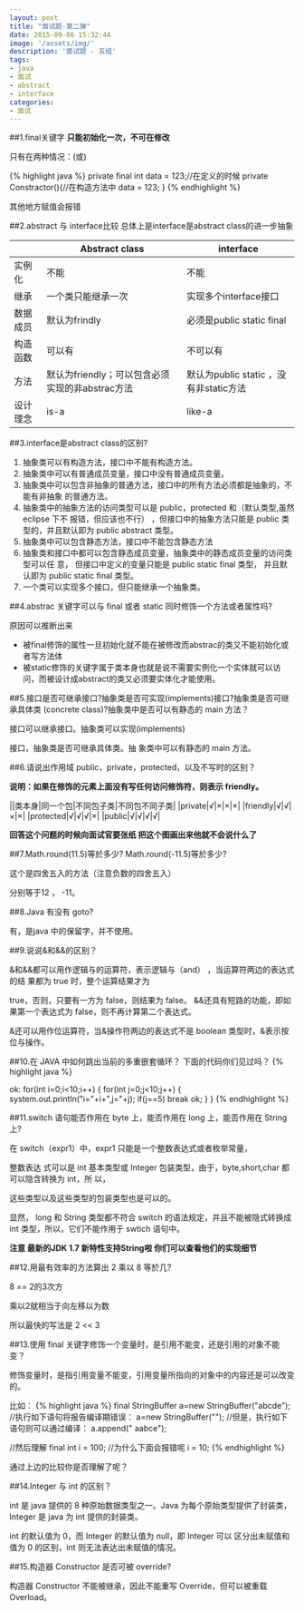 ```yaml
---
layout: post
title: "面试题-第二弹"
date: 2015-09-06 15:32:44
image: '/assets/img/'
description: '面试题 - 五组'
tags:
- java
- 面试
- abstract
- interface 
categories:
- 面试
---
```

##1.final关键字
**只能初始化一次，不可在修改**

只有在两种情况：(或)

{% highlight java %}
private final int data = 123;//在定义的时候
private Constractor(){//在构造方法中
    data = 123;
}
{% endhighlight %}

其他地方赋值会报错

##2.abstract 与 interface比较
总体上是interface是abstract class的进一步抽象

| |Abstract class|interface|
|-|-|-|
|实例化|不能|不能|
|继承|一个类只能继承一次|实现多个interface接口|
|数据成员|默认为frindly|必须是public static final|
|构造函数|可以有|不可以有|
|方法|默认为friendly；可以包含必须实现的非abstrac方法|默认为public static ，没有非static方法|
|设计理念|is-a|like-a|



##3.interface是abstract class的区别?

1. 抽象类可以有构造方法，接口中不能有构造方法。
2. 抽象类中可以有普通成员变量，接口中没有普通成员变量。
3. 抽象类中可以包含非抽象的普通方法，接口中的所有方法必须都是抽象的，不能有非抽象 的普通方法。 
4. 抽象类中的抽象方法的访问类型可以是 public，protected 和（默认类型,虽然 eclipse 下不 报错，但应该也不行） ，但接口中的抽象方法只能是 public 类型的，并且默认即为 public abstract 类型。 
5. 抽象类中可以包含静态方法，接口中不能包含静态方法 
6. 抽象类和接口中都可以包含静态成员变量，抽象类中的静态成员变量的访问类型可以任 意， 但接口中定义的变量只能是 public static final 类型， 并且默认即为 public static final 类型。 
7. 一个类可以实现多个接口，但只能继承一个抽象类。



##4.abstrac 关键字可以与 final 或者 static 同时修饰一个方法或者属性吗?

原因可以推断出来

- 被final修饰的属性一旦初始化就不能在被修改而abstrac的类又不能初始化或者写方法体
- 被static修饰的关键字属于类本身也就是说不需要实例化一个实体就可以访问，而被设计成abstract的类又必须要实体化才能使用。

##5.接口是否可继承接口?抽象类是否可实现(implements)接口?抽象类是否可继承具体类 (concrete class)?抽象类中是否可以有静态的 main 方法？

接口可以继承接口。抽象类可以实现(implements)

接口，抽象类是否可继承具体类。抽 象类中可以有静态的 main 方法。 

##6.请说出作用域 public，private，protected，以及不写时的区别？

**说明：如果在修饰的元素上面没有写任何访问修饰符，则表示 friendly。**

||类本身|同一个包|不同包子类|不同包不同子类|
|private|√|×|×|×|
|friendly|√|√|×|×|
|protected|√|√|√|×|
|public|√|√|√|√|

**回答这个问题的时候向面试官要张纸 把这个图画出来他就不会说什么了**

##7.Math.round(11.5)等於多少? Math.round(-11.5)等於多少? 

这个是四舍五入的方法（注意负数的四舍五入）

分别等于12  ，  -11。

##8.Java 有没有 goto?

有，是java 中的保留字，并不使用。 

##9.说说&和&&的区别？

&和&&都可以用作逻辑与的运算符，表示逻辑与（and） ，当运算符两边的表达式的结 果都为 true 时，整个运算结果才为

true，否则，只要有一方为 false，则结果为 false。 &&还具有短路的功能，即如果第一个表达式为 false，则不再计算第二个表达式。

&还可以用作位运算符，当&操作符两边的表达式不是 boolean 类型时，&表示按位与操作。

##10.在 JAVA 中如何跳出当前的多重嵌套循环？ 
下面的代码你们见过吗？
{% highlight java %}

ok:
for(int i=0;i<10;i++)
{
     for(int j=0;j<10;j++)
{
     system.out.println("i="+i+",j="+j);
     if(j==5)
     break ok;
}
}
{% endhighlight %}

##11.switch 语句能否作用在 byte 上，能否作用在 long 上，能否作用在 String 上?

在 switch（expr1）中，expr1 只能是一个整数表达式或者枚举常量，

整数表达 式可以是 int 基本类型或 Integer 包装类型，由于，byte,short,char 都可以隐含转换为 int，所 以，

这些类型以及这些类型的包装类型也是可以的。 

显然， long 和 String 类型都不符合 switch 的语法规定，并且不能被隐式转换成 int 类型，所以，它们不能作用于 swtich 语句中。 

**注意  最新的JDK 1.7 新特性支持String啦 你们可以查看他们的实现细节**

##12.用最有效率的方法算出 2 乘以 8 等於几?

8 == 2的3次方

乘以2就相当于向左移以为数

所以最快的写法是  2 << 3

##13.使用 final 关键字修饰一个变量时，是引用不能变，还是引用的对象不能变？

修饰变量时，是指引用变量不能变，引用变量所指向的对象中的内容还是可以改变的。

比如：
{% highlight java %}
final StringBuffer a=new StringBuffer("abcde");
//执行如下语句将报告编译期错误：
a=new StringBuffer("");
//但是，执行如下语句则可以通过编译：
a.append(" aabce");

//然后理解
final int i = 100;
//为什么下面会报错呢
i = 10;
{% endhighlight %}

通过上边的比较你是否理解了呢？

##14.Integer 与 int 的区别？

int 是 java 提供的 8 种原始数据类型之一。Java 为每个原始类型提供了封装类，Integer 是 java 为 int 提供的封装类。

int 的默认值为 0，而 Integer 的默认值为 null，即 Integer 可以 区分出未赋值和值为 0 的区别，int 则无法表达出未赋值的情况。

##15.构造器 Constructor 是否可被 override? 

构造器 Constructor 不能被继承，因此不能重写 Override，但可以被重载 Overload。




